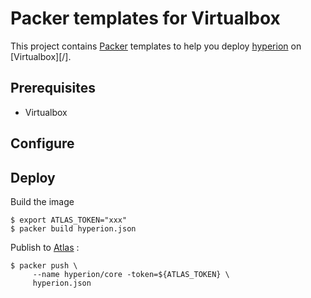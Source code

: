 # Packer templates for Virtualbox

This project contains [Packer][] templates to help you deploy [hyperion][] on [Virtualbox][/].

## Prerequisites

* Virtualbox

## Configure

## Deploy

Build the image

    $ export ATLAS_TOKEN="xxx"
    $ packer build hyperion.json

Publish to [Atlas][] :

    $ packer push \
         --name hyperion/core -token=${ATLAS_TOKEN} \
         hyperion.json


[Packer]: https://www.packer.io/
[Virtualbox]: https://www.virtualbox.org/
[Atlas]: https://atlas.hashicorp.com/hyperion

[hyperion]: http://github.com/portefaix/hyperion
